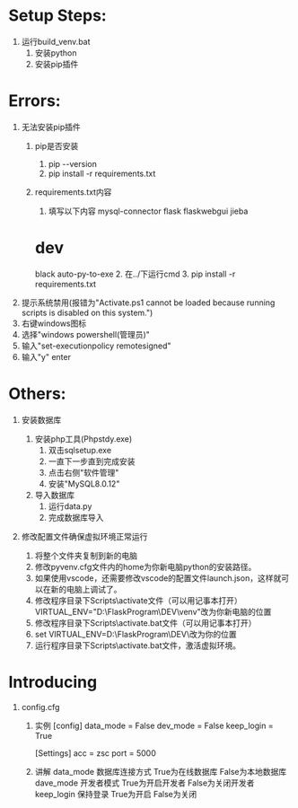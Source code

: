 # Setup Steps:
1. 运行build_venv.bat
     1. 安装python
     2. 安装pip插件
   
# Errors:
 1. 无法安装pip插件
    1. pip是否安装
        1. pip --version
        2. pip install -r requirements.txt
    2. requirements.txt内容
       1. 填写以下内容
         mysql-connector
         flask
         flaskwebgui
         jieba

         # dev
         black
         auto-py-to-exe
       2. 在../下运行cmd
       3. pip install -r requirements.txt
 2. 提示系统禁用(报错为"Activate.ps1 cannot be loaded because running scripts is disabled on this system.")
   1. 右键windows图标
   2. 选择"windows powershell(管理员)"
   3. 输入"set-executionpolicy remotesigned"
   4. 输入"y" enter
      
# Others:
1. 安装数据库
   1. 安装php工具(Phpstdy.exe)
      1. 双击sqlsetup.exe
      2. 一直下一步直到完成安装
      3. 点击右侧"软件管理"
      4. 安装"MySQL8.0.12"
   2. 导入数据库
      1. 运行data.py
      2. 完成数据库导入
                            
2. 修改配置文件确保虚拟环境正常运行
   1. 将整个文件夹复制到新的电脑
   2. 修改pyvenv.cfg文件内的home为你新电脑python的安装路径。
   3. 如果使用vscode，还需要修改vscode的配置文件launch.json，这样就可以在新的电脑上调试了。
   4. 修改程序目录下Scripts\activate文件（可以用记事本打开）
   VIRTUAL_ENV="D:\FlaskProgram\DEV\venv"改为你新电脑的位置
   5. 修改程序目录下Scripts\activate.bat文件（可以用记事本打开）
   6. set VIRTUAL_ENV=D:\FlaskProgram\DEV\改为你的位置
   7. 运行程序目录下Scripts\activate.bat文件，激活虚拟环境。

# Introducing
1. config.cfg
   1. 实例
      [config]
      data_mode = False
      dev_mode = False
      keep_login = True

      [Settings]
      acc = zsc
      port = 5000
   2. 讲解
      data_mode  数据库连接方式 True为在线数据库 False为本地数据库
      dave_mode  开发者模式     True为开启开发者 False为关闭开发者
      keep_login 保持登录       True为开启      False为关闭



